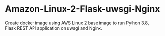 # Amazon-Linux-2-Flask-uwsgi-Nginx
Create docker image using AWS Linux 2 base image to run Python 3.8, Flask REST API application on uwsgi and Nginx.
